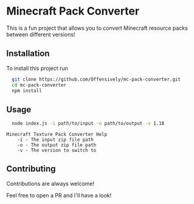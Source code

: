 
# Minecraft Pack Converter

This is a fun project that allows you to convert Minecraft resource packs between different versions!


## Installation

To install this project run

```bash
  git clone https://github.com/Offensively/mc-pack-converter.git
  cd mc-pack-converter
  npm install
```
    
## Usage

```bash
  node index.js -i path/to/input -o path/to/output -v 1.18
```
```
Minecraft Texture Pack Converter Help
	-i - The input zip file path
	-o - The output zip file path
	-v - The version to switch to
```

## Contributing

Contributions are always welcome!

Feel free to open a PR and I'll have a look!